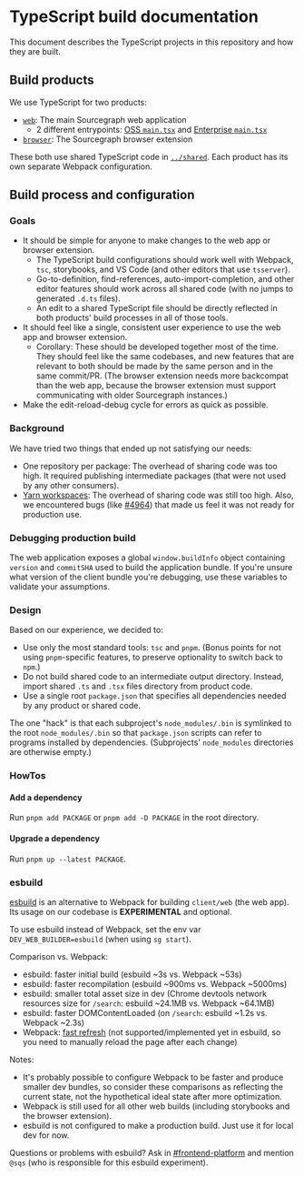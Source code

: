 # TypeScript build documentation

This document describes the TypeScript projects in this repository and how they are built.

## Build products

We use TypeScript for two products:

- [`web`](https://sourcegraph.com/github.com/sourcegraph/sourcegraph/-/tree/web): The main Sourcegraph web application
  - 2 different entrypoints: [OSS `main.tsx`](https://sourcegraph.com/github.com/sourcegraph/sourcegraph/-/tree/web/src/main.tsx) and [Enterprise `main.tsx`](https://sourcegraph.com/github.com/sourcegraph/sourcegraph/-/tree/web/src/enterprise/main.tsx)
- [`browser`](https://sourcegraph.com/github.com/sourcegraph/sourcegraph/-/tree/client/brower): The Sourcegraph browser extension

These both use shared TypeScript code in [`../shared`](https://sourcegraph.com/github.com/sourcegraph/sourcegraph/-/tree/shared). Each product has its own separate Webpack configuration.

## Build process and configuration

### Goals

- It should be simple for anyone to make changes to the web app or browser extension.
  - The TypeScript build configurations should work well with Webpack, `tsc`, storybooks, and VS Code (and other editors that use `tsserver`).
  - Go-to-definition, find-references, auto-import-completion, and other editor features should work across all shared code (with no jumps to generated `.d.ts` files).
  - An edit to a shared TypeScript file should be directly reflected in both products' build processes in all of those tools.
- It should feel like a single, consistent user experience to use the web app and browser extension.
  - Corollary: These should be developed together most of the time. They should feel like the same codebases, and new features that are relevant to both should be made by the same person and in the same commit/PR. (The browser extension needs more backcompat than the web app, because the browser extension must support communicating with older Sourcegraph instances.)
- Make the edit-reload-debug cycle for errors as quick as possible.

### Background

We have tried two things that ended up not satisfying our needs:

- One repository per package: The overhead of sharing code was too high. It required publishing intermediate packages (that were not used by any other consumers).
- [Yarn workspaces](https://yarnpkg.com/lang/en/docs/workspaces/): The overhead of sharing code was still too high. Also, we encountered bugs (like [#4964](https://github.com/yarnpkg/yarn/issues/4964)) that made us feel it was not ready for production use.

### Debugging production build

The web application exposes a global `window.buildInfo` object containing `version` and `commitSHA` used to build the application bundle. If you're unsure what version of the client bundle you're debugging, use these variables to validate your assumptions.

### Design

Based on our experience, we decided to:

- Use only the most standard tools: `tsc` and `pnpm`. (Bonus points for not using `pnpm`-specific features, to preserve optionality to switch back to `npm`.)
- Do not build shared code to an intermediate output directory. Instead, import shared `.ts` and `.tsx` files directory from product code.
- Use a single root `package.json` that specifies all dependencies needed by any product or shared code.

The one "hack" is that each subproject's `node_modules/.bin` is symlinked to the root `node_modules/.bin` so that `package.json` scripts can refer to programs installed by dependencies. (Subprojects' `node_modules` directories are otherwise empty.)

### HowTos

#### Add a dependency

Run `pnpm add PACKAGE` or `pnpm add -D PACKAGE` in the root directory.

#### Upgrade a dependency

Run `pnpm up --latest PACKAGE`.

### esbuild

[esbuild](https://esbuild.github.io/) is an alternative to Webpack for building `client/web` (the web app). Its usage on our codebase is **EXPERIMENTAL** and optional.

To use esbuild instead of Webpack, set the env var `DEV_WEB_BUILDER=esbuild` (when using `sg start`).

Comparison vs. Webpack:

- esbuild: faster initial build (esbuild ~3s vs. Webpack ~53s)
- esbuild: faster recompilation (esbuild ~900ms vs. Webpack ~5000ms)
- esbuild: smaller total asset size in dev (Chrome devtools network resources size for `/search`: esbuild ~24.1MB vs. Webpack ~64.1MB)
- esbuild: faster DOMContentLoaded (on `/search`: esbuild ~1.2s vs. Webpack ~2.3s)
- Webpack: [fast refresh](https://www.npmjs.com/package/react-refresh) (not supported/implemented yet in esbuild, so you need to manually reload the page after each change)

Notes:

- It's probably possible to configure Webpack to be faster and produce smaller dev bundles, so consider these comparisons as reflecting the current state, not the hypothetical ideal state after more optimization.
- Webpack is still used for all other web builds (including storybooks and the browser extension).
- esbuild is not configured to make a production build. Just use it for local dev for now.

Questions or problems with esbuild? Ask in [#frontend-platform](https://app.slack.com/client/T02FSM7DL/C01LTKUHRL3) and mention `@sqs` (who is responsible for this esbuild experiment).
